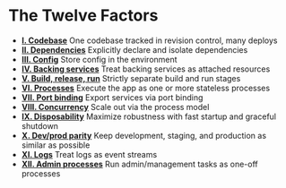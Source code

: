 The Twelve Factors
==================

<ul class="list pl0">

<li class="pv4 pv4-ns bb b--black-10"><b class="db f4 mb1"><a href="./codebase" class="link purple underline-hover">I. Codebase</a></b>
    <span class="f4 db lh-copy">One codebase tracked in revision control, many deploys</span></li>
<li class="pv4 pv4-ns bb b--black-10"><b class="db f4 mb1"><a href="./dependencies" class="link purple underline-hover">II. Dependencies</a></b>
    <span class="f4 db lh-copy">Explicitly declare and isolate dependencies</span></li>
<li class="pv4 pv4-ns bb b--black-10"><b class="db f4 mb1"><a href="./config" class="link purple underline-hover">III. Config</a></b>
    <span class="f4 db lh-copy">Store config in the environment</span></li>
<li class="pv4 pv4-ns bb b--black-10"><b class="db f4 mb1"><a href="./backing-services" class="link purple underline-hover">IV. Backing services</a></b>
    <span class="f4 db lh-copy">Treat backing services as attached resources</span></li>
<li class="pv4 pv4-ns bb b--black-10"><b class="db f4 mb1"><a href="./build-release-run" class="link purple underline-hover">V. Build, release, run</a></b>
    <span class="f4 db lh-copy">Strictly separate build and run stages</span></li>
<li class="pv4 pv4-ns bb b--black-10"><b class="db f4 mb1"><a href="./processes" class="link purple underline-hover">VI. Processes</a></b>
    <span class="f4 db lh-copy">Execute the app as one or more stateless processes</span></li>
<li class="pv4 pv4-ns bb b--black-10"><b class="db f4 mb1"><a href="./port-binding" class="link purple underline-hover">VII. Port binding</a></b>
    <span class="f4 db lh-copy">Export services via port binding</span></li>
<li class="pv4 pv4-ns bb b--black-10"><b class="db f4 mb1"><a href="./concurrency" class="link purple underline-hover">VIII. Concurrency</a></b>
    <span class="f4 db lh-copy">Scale out via the process model</span></li>
<li class="pv4 pv4-ns bb b--black-10"><b class="db f4 mb1"><a href="./disposability" class="link purple underline-hover">IX. Disposability</a></b>
    <span class="f4 db lh-copy">Maximize robustness with fast startup and graceful shutdown</span></li>
<li class="pv4 pv4-ns bb b--black-10"><b class="db f4 mb1"><a href="./dev-prod-parity" class="link purple underline-hover">X. Dev/prod parity</a></b>
    <span class="f4 db lh-copy">Keep development, staging, and production as similar as possible</span></li>
<li class="pv4 pv4-ns bb b--black-10"><b class="db f4 mb1"><a href="./logs" class="link purple underline-hover">XI. Logs</a></b>
    <span class="f4 db lh-copy">Treat logs as event streams</span></li>
<li class="pv4 pv4-ns b--black-10"><b class="db f4 mb1"><a href="./admin-processes" class="link purple underline-hover">XII. Admin processes</a></b>
    <span class="f4 db lh-copy">Run admin/management tasks as one-off processes</span></li>
    </ul>
